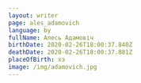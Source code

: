 ```yaml
---
layout: writer
page: ales_adamovich
language: by
fullName: Алесь Адамовіч
birthDate: 2020-02-26T18:00:37.840Z
deathDate: 2020-02-26T18:00:37.881Z
placeOfBirth: хз
image: /img/adamovich.jpg
---
```


